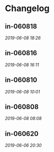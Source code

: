 # Changelog

## in-060818
*2019-06-08 18:26*

## in-060816
*2019-06-08 16:11*

## in-060810
*2019-06-08 10:01*

## in-060808
*2019-06-08 08:08*

## in-060620
*2019-06-06 20:30*
